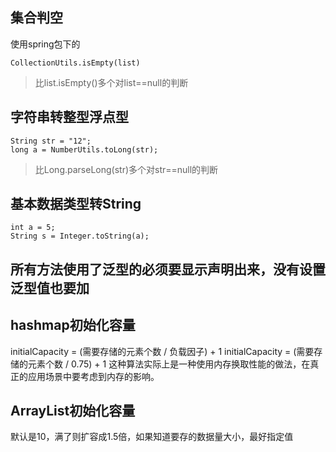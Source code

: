 ## 集合判空
使用spring包下的
```
CollectionUtils.isEmpty(list)
```
> 比list.isEmpty()多个对list==null的判断

## 字符串转整型浮点型
```
String str = "12";
long a = NumberUtils.toLong(str);
```
> 比Long.parseLong(str)多个对str==null的判断

## 基本数据类型转String
```
int a = 5;
String s = Integer.toString(a);
```

## 所有方法使用了泛型的必须要显示声明出来，没有设置泛型值也要加<Void>

## hashmap初始化容量
initialCapacity = (需要存储的元素个数 / 负载因子) + 1
initialCapacity = (需要存储的元素个数 / 0.75) + 1
这种算法实际上是一种使用内存换取性能的做法，在真正的应用场景中要考虑到内存的影响。

## ArrayList初始化容量
默认是10，满了则扩容成1.5倍，如果知道要存的数据量大小，最好指定值
